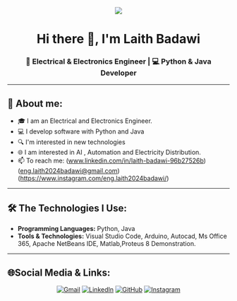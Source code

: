 <p align="center">
  <img src="https://github.com/user-attachments/assets/04be2c5f-8e22-472d-a25a-a46715755ae4" />
</p>

<h1 align="center">Hi there 👋, I'm Laith Badawi</h1>
<h3 align="center">🚀 Electrical & Electronics Engineer | 💻 Python & Java Developer</h3>

---

## 🧠  About me:

- 🎓 I am an Electrical and Electronics Engineer.
- 💻 I develop software with Python and Java 
- 🔍 I'm interested in new technologies
- 🌐 I am interested in AI , Automation and Electricity Distribution.
- 📫 To reach me: (www.linkedin.com/in/laith-badawi-96b27526b)
(eng.laith2024badawi@gmail.com)
(https://www.instagram.com/eng.laith2024badawi/)


---

## 🛠️ The Technologies I Use:

- **Programming Languages:** Python, Java
- **Tools & Technologies:** Visual Studio Code, Arduino, Autocad, Ms Office 365, Apache NetBeans IDE, Matlab,Proteus 8 Demonstration.

---

## 🌐Social Media & Links:

<p align="center">
  <a href="mailto:eng.laith2024badawi@gmail.com"><img src="https://img.icons8.com/color/48/000000/gmail--v1.png" alt="Gmail"/></a>
  <a href="https://www.linkedin.com/in/laith-badawi-96b27526b/"><img src="https://img.icons8.com/color/48/000000/linkedin.png" alt="LinkedIn"/></a>
  <a href="https://github.com/Badawi890"><img src="https://img.icons8.com/material-outlined/48/000000/github.png" alt="GitHub"/></a>
  <a href="https://www.instagram.com/eng.laith2024badawi/"><img src="https://img.icons8.com/color/48/000000/instagram-new--v1.png" alt="Instagram"/></a>
</p>


